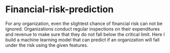 # Financial-risk-prediction
For any organization, even the slightest chance of financial risk can not be ignored. Organizations conduct regular inspections on their expenditures and revenue to make sure that they do not fall below the critical limit.
Here I build a machine learning model that can predict if an organization will fall under the risk using the given features.
